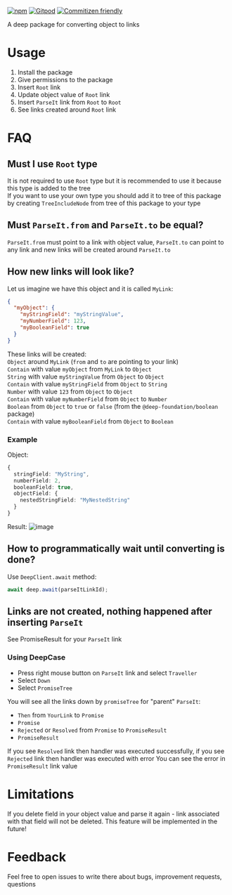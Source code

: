 [![npm](https://img.shields.io/npm/v/@deep-foundation/object-to-links-async-converter.svg)](https://www.npmjs.com/package/@deep-foundation/object-to-links-async-converter)
[![Gitpod](https://img.shields.io/badge/Gitpod-ready--to--code-blue?logo=gitpod)](https://gitpod.io/#https://github.com/deep-foundation/object-to-links-async-converter)
[![Commitizen friendly](https://img.shields.io/badge/commitizen-friendly-brightgreen.svg)](http://commitizen.github.io/cz-cli/)

A deep package for converting object to links

# Usage

1. Install the package
2. Give permissions to the package
3. Insert `Root` link
4. Update object value of `Root` link
5. Insert `ParseIt` link from `Root` to `Root`
6. See links created around `Root` link

# FAQ

## Must I use `Root` type

It is not required to use `Root` type but it is recommended to use it because this type is added to the tree  
If you want to use your own type you should add it to tree of this package by creating `TreeIncludeNode` from tree of this package to your type

## Must `ParseIt.from` and `ParseIt.to` be equal?

`ParseIt.from` must point to a link with object value, `ParseIt.to` can point to any link and new links will be created around `ParseIt.to`

## How new links will look like?

Let us imagine we have this object and it is called `MyLink`:

```json
{
  "myObject": {
    "myStringField": "myStringValue",
    "myNumberField": 123,
    "myBooleanField": true
  }
}
```

These links will be created:  
`Object` around `MyLink` (`from` and `to` are pointing to your link)  
`Contain` with value `myObject` from `MyLink` to `Object`  
`String` with value `myStringValue` from `Object` to `Object`  
`Contain` with value `myStringField` from `Object` to `String`  
`Number` with value `123` from `Object` to `Object`  
`Contain` with value `myNumberField` from `Object` to `Number`  
`Boolean` from `Object` to `true` or `false` (from the `@deep-foundation/boolean` package)  
`Contain` with value `myBooleanField` from `Object` to `Boolean`

### Example

Object:

```typescript
{
  stringField: "MyString",
  numberField: 2,
  booleanField: true,
  objectField: {
    nestedStringField: "MyNestedString"
  }
}
```

Result:
![image](https://github.com/deep-foundation/object-to-links-async-converter/assets/66206278/c749287f-7171-4d79-9518-0ff5c61c88f1)

## How to programmatically wait until converting is done?

Use `DeepClient.await` method:

```typescript
await deep.await(parseItLinkId);
```

## Links are not created, nothing happened after inserting `ParseIt`

See PromiseResult for your `ParseIt` link

### Using DeepCase

- Press right mouse button on `ParseIt` link and select `Traveller`
- Select `Down`
- Select `PromiseTree`

You will see all the links down by `promiseTree` for "parent" `ParseIt`:

- `Then` from `YourLink` to `Promise`
- `Promise`
- `Rejected` or `Resolved` from `Promise` to `PromiseResult`
- `PromiseResult`

If you see `Resolved` link then handler was executed successfully, if you see `Rejected` link then handler was executed with error
You can see the error in `PromiseResult` link value

# Limitations

If you delete field in your object value and parse it again - link associated with that field will not be deleted. This feature will be implemented in the future!

# Feedback

Feel free to open issues to write there about bugs, improvement requests, questions
